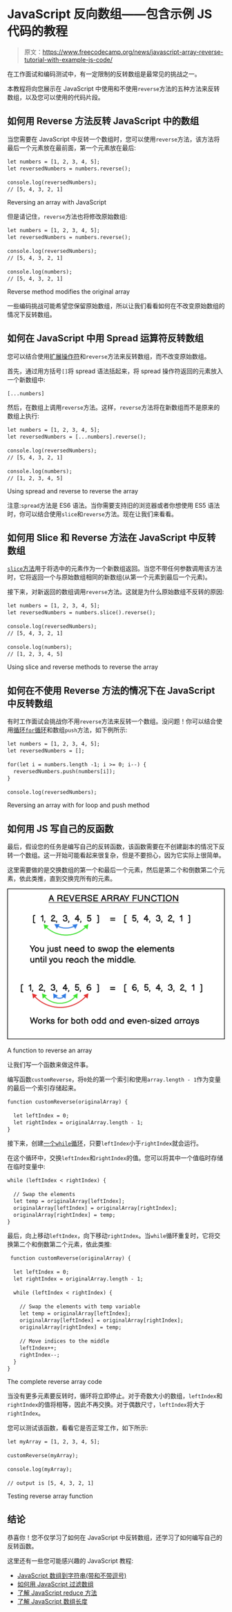 # JavaScript 反向数组——包含示例 JS 代码的教程

> 原文：<https://www.freecodecamp.org/news/javascript-array-reverse-tutorial-with-example-js-code/>

在工作面试和编码测试中，有一定限制的反转数组是最常见的挑战之一。

本教程将向您展示在 JavaScript 中使用和不使用`reverse`方法的五种方法来反转数组，以及您可以使用的代码片段。

## 如何用 Reverse 方法反转 JavaScript 中的数组

当您需要在 JavaScript 中反转一个数组时，您可以使用`reverse`方法，该方法将最后一个元素放在最前面，第一个元素放在最后:

```
let numbers = [1, 2, 3, 4, 5];
let reversedNumbers = numbers.reverse();

console.log(reversedNumbers);
// [5, 4, 3, 2, 1]
```

Reversing an array with JavaScript

但是请记住，`reverse`方法也将修改原始数组:

```
let numbers = [1, 2, 3, 4, 5];
let reversedNumbers = numbers.reverse();

console.log(reversedNumbers);
// [5, 4, 3, 2, 1]

console.log(numbers);
// [5, 4, 3, 2, 1]
```

Reverse method modifies the original array

一些编码挑战可能希望您保留原始数组，所以让我们看看如何在不改变原始数组的情况下反转数组。

## 如何在 JavaScript 中用 Spread 运算符反转数组

您可以结合使用[扩展操作符](https://sebhastian.com/javascript-spread-operator/)和`reverse`方法来反转数组，而不改变原始数组。

首先，通过用方括号`[]`将 spread 语法括起来，将 spread 操作符返回的元素放入一个新数组中:

```
[...numbers]
```

然后，在数组上调用`reverse`方法。这样，`reverse`方法将在新数组而不是原来的数组上执行:

```
let numbers = [1, 2, 3, 4, 5];
let reversedNumbers = [...numbers].reverse();

console.log(reversedNumbers);
// [5, 4, 3, 2, 1]

console.log(numbers);
// [1, 2, 3, 4, 5]
```

Using spread and reverse to reverse the array

注意:`spread`方法是 ES6 语法。当你需要支持旧的浏览器或者你想使用 ES5 语法时，你可以结合使用`slice`和`reverse`方法。现在让我们来看看。

## 如何用 Slice 和 Reverse 方法在 JavaScript 中反转数组

[`slice`方法](https://sebhastian.com/javascript-array-slice/)用于将选中的元素作为一个新数组返回。当您不带任何参数调用该方法时，它将返回一个与原始数组相同的新数组(从第一个元素到最后一个元素)。

接下来，对新返回的数组调用`reverse`方法。这就是为什么原始数组不反转的原因:

```
let numbers = [1, 2, 3, 4, 5];
let reversedNumbers = numbers.slice().reverse();

console.log(reversedNumbers);
// [5, 4, 3, 2, 1]

console.log(numbers);
// [1, 2, 3, 4, 5]
```

Using slice and reverse methods to reverse the array

## 如何在不使用 Reverse 方法的情况下在 JavaScript 中反转数组

有时工作面试会挑战你不用`reverse`方法来反转一个数组。没问题！你可以结合使用[循环`for`循环](https://sebhastian.com/javascript-for-loop/)和数组`push`方法，如下例所示:

```
let numbers = [1, 2, 3, 4, 5];
let reversedNumbers = [];

for(let i = numbers.length -1; i >= 0; i--) {
  reversedNumbers.push(numbers[i]);
}

console.log(reversedNumbers);
```

Reversing an array with for loop and push method

## 如何用 JS 写自己的反函数

最后，假设您的任务是编写自己的反转函数，该函数需要在不创建副本的情况下反转一个数组。这一开始可能看起来很复杂，但是不要担心，因为它实际上很简单。

这里需要做的是交换数组的第一个和最后一个元素，然后是第二个和倒数第二个元素，依此类推，直到交换完所有的元素。

![js-array-reverse-function-1](img/5844463612e7dab2e71a4e0c86110aec.png)

A function to reverse an array

让我们写一个函数来做这件事。

编写函数`customReverse`，将`0`处的第一个索引和使用`array.length - 1`作为变量的最后一个索引存储起来。

```
function customReverse(originalArray) {

  let leftIndex = 0;
  let rightIndex = originalArray.length - 1;
}
```

接下来，创建[一个`while`循环](https://sebhastian.com/javascript-while-loop/)，只要`leftIndex`小于`rightIndex`就会运行。

在这个循环中，交换`leftIndex`和`rightIndex`的值。您可以将其中一个值临时存储在临时变量中:

```
while (leftIndex < rightIndex) {

  // Swap the elements
  let temp = originalArray[leftIndex];
  originalArray[leftIndex] = originalArray[rightIndex];
  originalArray[rightIndex] = temp;
}
```

最后，向上移动`leftIndex`，向下移动`rightIndex`。当`while`循环重复时，它将交换第二个和倒数第二个元素，依此类推:

```
 function customReverse(originalArray) {

  let leftIndex = 0;
  let rightIndex = originalArray.length - 1;

  while (leftIndex < rightIndex) {

    // Swap the elements with temp variable
    let temp = originalArray[leftIndex];
    originalArray[leftIndex] = originalArray[rightIndex];
    originalArray[rightIndex] = temp;

    // Move indices to the middle
    leftIndex++;
    rightIndex--;
  }
}
```

The complete reverse array code

当没有更多元素要反转时，循环将立即停止。对于奇数大小的数组，`leftIndex`和`rightIndex`的值将相等，因此不再交换。对于偶数尺寸，`leftIndex`将大于`rightIndex`。

您可以测试该函数，看看它是否正常工作，如下所示:

```
let myArray = [1, 2, 3, 4, 5];

customReverse(myArray);

console.log(myArray);

// output is [5, 4, 3, 2, 1]
```

Testing reverse array function

## 结论

恭喜你！您不仅学习了如何在 JavaScript 中反转数组，还学习了如何编写自己的反转函数。

这里还有一些您可能感兴趣的 JavaScript 教程:

*   [JavaScript 数组到字符串(带和不带逗号)](https://sebhastian.com/javascript-array-string/)
*   [如何用 JavaScript 过滤数组](https://sebhastian.com/javascript-filter-array/)
*   [了解 JavaScript reduce 方法](https://sebhastian.com/javascript-reduce/)
*   [了解 JavaScript 数组长度](https://sebhastian.com/javascript-array-length/)